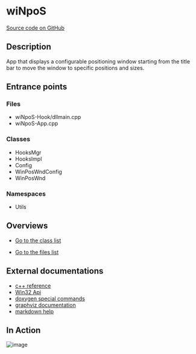 
# wiNpoS

[Source code on GitHub](https://github.com/kokolorix/wiNpoS#wiNpoS)

## Description

App that displays a configurable positioning window starting from the title bar to move the window to specific positions and sizes.

## Entrance points

### Files

- wiNpoS-Hook/dllmain.cpp
- wiNpoS-App.cpp

### Classes

- HooksMgr
- HooksImpl
- Config
- WinPosWndConfig
- WinPosWnd


### Namespaces

- Utils


## Overviews

- [Go to the class list](annotated.html)
<!-- - [Go to the graphical class hierarchy](inherits.html) -->
- [Go to the files list](files.html)

## External documentations

- [c++ reference](https://en.cppreference.com/w/)
- [Win32 Api](https://docs.microsoft.com/en-us/windows/win32/api/_winmsg/)
- [doxygen special commands](http://doxygen.nl/manual/commands.html)
- [graphviz documentation](https://graphviz.org/documentation/)
- [markdown help](https://commonmark.org/help/)

## In Action
![image](wiNpoS.gif)

